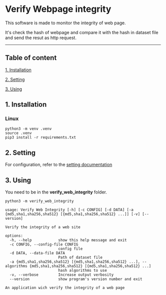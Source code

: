 # Verify Webpage integrity

This software is made to monitor the integrity of web page.

It's check the hash of webpage and compare it with the hash in dataset file and send the resut as http request.

---

## Table of content

[1. Installation](#1-installation)

[2. Setting](#2-setting)

[3. Using](#3-using)

## 1. Installation

### Linux
```
python3 -m venv .venv
source .venv
pip3 install -r requirements.txt
```
## 2. Setting

For configuration, refer to the [setting documentation](./doc/setting.md)

## 3. Using
You need to be in the **verify_web_integrity** folder.

```
python3 -m verify_web_integrity
```

```
usage: Verify Web Integrity [-h] [-c CONFIG] [-d DATA] [-a {md5,sha1,sha256,sha512} [{md5,sha1,sha256,sha512} ...]] [-v] [--version]

Verify the integrity of a web site

options:
  -h, --help            show this help message and exit
  -c CONFIG, --config-file CONFIG
                        config file
  -d DATA, --data-file DATA
                        Path of dataset file
  -a {md5,sha1,sha256,sha512} [{md5,sha1,sha256,sha512} ...], --algorithms {md5,sha1,sha256,sha512} [{md5,sha1,sha256,sha512} ...]
                        hash algorithms to use
  -v, --verbose         Increase output verbosity
  --version             show program's version number and exit

An application wich verify the integrity of a web page
```
